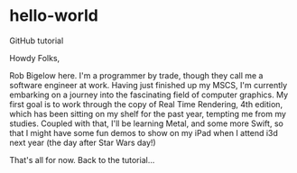 # hello-world
GitHub tutorial

Howdy Folks,

Rob Bigelow here. I'm a programmer by trade, though they call me a software engineer at work. Having just finished up my MSCS, I'm currently embarking on a journey into the fascinating field of computer graphics. My first goal is to work through the copy of Real Time Rendering, 4th edition, which has been sitting on my shelf for the past year, tempting me from my studies. Coupled with that, I'll be learning Metal, and some more Swift, so that I might have some fun demos to show on my iPad when I attend i3d next year (the day after Star Wars day!)

That's all for now. Back to the tutorial...
